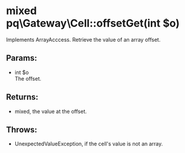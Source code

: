 # mixed pq\Gateway\Cell::offsetGet(int $o)

Implements ArrayAcccess.
Retrieve the value of an array offset.

## Params:

* int $o  
  The offset.

## Returns:

* mixed, the value at the offset.

## Throws:

* UnexpectedValueException, if the cell's value is not an array.
